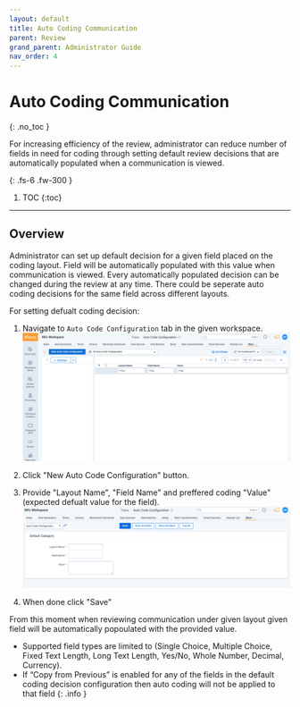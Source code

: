 ```yaml
---
layout: default
title: Auto Coding Communication
parent: Review
grand_parent: Administrator Guide
nav_order: 4
---
```


# Auto Coding Communication
{: .no_toc }

For increasing efficiency of the review, administrator can reduce number of fields in need for coding through setting default review decisions that are automatically populated when a communication is viewed.

{: .fs-6 .fw-300 }

1. TOC
{:toc}

---

## Overview

Administrator can set up default decision for a given field placed on the coding layout. Field will be automatically populated with this value when communication is viewed. Every automatically populated decision can be changed during the review at any time. There could be seperate auto coding decisions for the same field across different layouts.

For setting defualt coding decision:

1. Navigate to `Auto Code Configuration` tab in the given workspace.
![Document Action Menu](media/auto_coding_communication/auto_coding_1.png)

2. Click "New Auto Code Configuration" button.

3. Provide "Layout Name", "Field Name" and preffered coding "Value" (expected defualt value for the field).
![Document Action Menu](media/auto_coding_communication/auto_coding_2.png)

4. When done click "Save" 

From this moment when reviewing communication under given layout given field will be automatically popoulated with the provided value.

- Supported field types are limited to (Single Choice, Multiple Choice, Fixed Text Length, Long Text Length, Yes/No, Whole Number, Decimal, Currency). 
- If “Copy from Previous” is enabled for any of the fields in the default coding decision configuration then auto coding will not be applied to that field
{: .info }